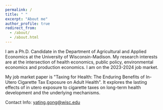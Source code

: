 ```yaml
---
permalink: /
title: " "
excerpt: "About me"
author_profile: true
redirect_from: 
  - /about/
  - /about.html
---
```


I am a Ph.D. Candidate in the Department of Agricultural and Applied Economics at the University of Wisconsin-Madison. My research interests are at the intersection of health economics, public policy, environmental economics and production economics. I am on the 2023-2024 job market.

My job market paper is "Taxing for Health: The Enduring Benefits of In-Utero Cigarette Tax Exposure on Adult Health". It explores the lasting effects of in utero exposure to cigarette taxes on long-term health development and the underlying mechanisms. 

Contact Info: [yating.gong@wisc.edu](mailto:ygong42@wisc.edu)

